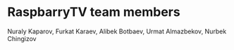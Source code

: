 # RaspbarryTV team members
Nuraly Kaparov, 
Furkat Karaev, 
Alibek Botbaev, 
Urmat Almazbekov, 
Nurbek Chingizov
